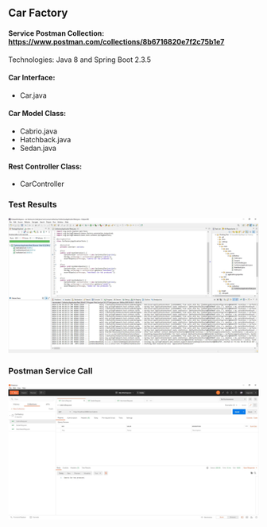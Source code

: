 ## Car Factory

#### Service Postman Collection: https://www.postman.com/collections/8b6716820e7f2c75b1e7

Technologies: Java 8 and Spring Boot 2.3.5


#### Car Interface:
- Car.java

#### Car Model Class:
- Cabrio.java
- Hatchback.java
- Sedan.java

#### Rest Controller Class:
- CarController

### Test Results
![image](https://github.com/yunussezgin/car-factory/blob/master/src/main/resources/CarFactoryTest.JPG?raw=true)

### Postman Service Call
![image](https://github.com/yunussezgin/car-factory/blob/master/src/main/resources/PostmanServiceCall.JPG?raw=true)
